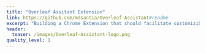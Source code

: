 ```yaml
---
title: "Overleaf Assitant Extension"
link: https://github.com/mdsantia/Overleaf-Assistant#readme
excerpt: "Building a Chrome Extension that should facilitate customizibility to every Overleaf user. (Beta 1.9.3)"
header:
  teaser: /images/Overleaf-Assistant-logo.png
quality_level: 1
---
```

